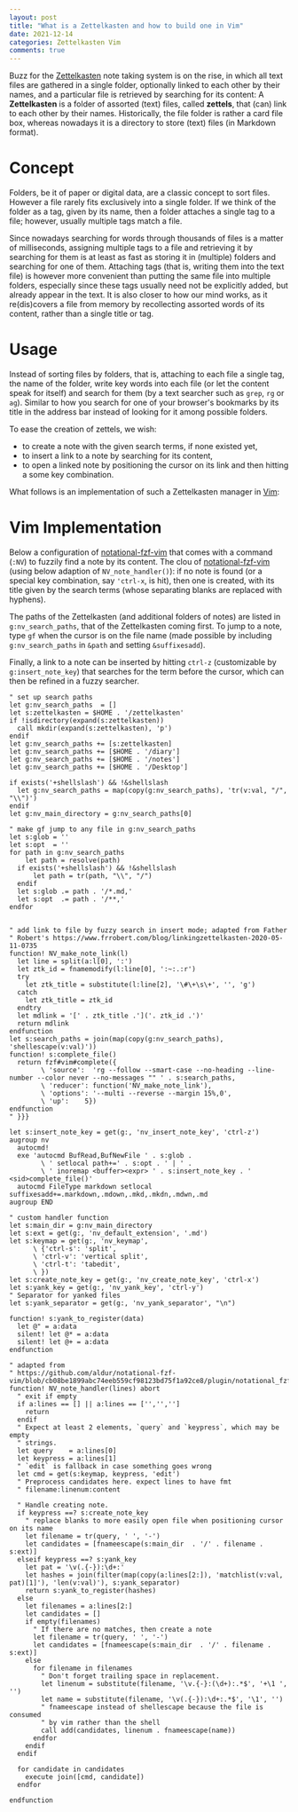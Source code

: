 ```yaml
---
layout: post
title: "What is a Zettelkasten and how to build one in Vim"
date: 2021-12-14
categories: Zettelkasten Vim
comments: true
---
```


Buzz for the [Zettelkasten](https://zettelkasten.de/) note taking system is on the rise, in which  all text files are gathered in a single folder, optionally linked to each other by their names, and a particular file is retrieved by searching for its content:
A **Zettelkasten** is a folder of assorted (text) files, called **zettels**, that (can) link to each other by their names.
Historically, the file folder is rather a card file box, whereas nowadays it is a directory to store (text) files (in Markdown format).

# Concept

Folders, be it of paper or digital data, are a classic concept to sort files.
However a file rarely fits exclusively into a single folder.
If we think of the folder as a tag, given by its name, then a folder attaches a single tag to a file;
however, usually multiple tags match a file.

Since nowadays searching for words through thousands of files is a matter of milliseconds, assigning multiple tags to a file and retrieving it by searching for them is at least as fast as storing it in (multiple) folders and searching for one of them.
Attaching tags (that is, writing them into the text file) is however more convenient than putting the same file into multiple folders, especially since these tags usually need not be explicitly added, but already appear in the text.
It is also closer to how our mind works, as it re(dis)covers a file from memory by recollecting assorted words of its content, rather than a single title or tag.

# Usage 

Instead of sorting files by folders, that is, attaching to each file a single tag, the name of the folder, write key words into each file (or let the content speak for itself) and search for them (by a text searcher such as `grep`, `rg` or `ag`).
Similar to how you search for one of your browser's bookmarks by its title in the address bar instead of looking for it among possible folders.

To ease the creation of zettels, we wish:

- to create a note with the given search terms, if none existed yet, 
- to insert a link to a note by searching for its content,
- to open a linked note by positioning the cursor on its link and then hitting a some key combination.

What follows is an implementation of such a Zettelkasten manager in [Vim](https://www.vim.org):

# Vim Implementation

Below a configuration of [notational-fzf-vim](https://github.com/alok/notational-fzf-vim) that comes with a command (`:NV`) to fuzzily find a note by its content.
The clou of [notational-fzf-vim](https://github.com/alok/notational-fzf-vim) (using below adaption of `NV_note_handler()`):
if no note is found (or a special key combination, say `'ctrl-x`, is hit), then one is created, with its title given by the search terms (whose separating blanks are replaced with hyphens).

The paths of the Zettelkasten (and additional folders of notes) are listed in `g:nv_search_paths`, that of the Zettelkasten coming first.
To jump to a note, type `gf` when the cursor is on the file name (made possible by including `g:nv_search_paths` in `&path` and setting `&suffixesadd`).

Finally, a link to a note can be inserted by hitting `ctrl-z` (customizable by `g:insert_note_key`) that searches for the term before the cursor, which can then be refined in a fuzzy searcher.

```vim
" set up search paths
let g:nv_search_paths  = []
let s:zettelkasten = $HOME . '/zettelkasten'
if !isdirectory(expand(s:zettelkasten))
  call mkdir(expand(s:zettelkasten), 'p')
endif
let g:nv_search_paths += [s:zettelkasten]
let g:nv_search_paths += [$HOME . '/diary']
let g:nv_search_paths += [$HOME . '/notes']
let g:nv_search_paths += [$HOME . '/Desktop']

if exists('+shellslash') && !&shellslash
  let g:nv_search_paths = map(copy(g:nv_search_paths), 'tr(v:val, "/", "\\")')
endif
let g:nv_main_directory = g:nv_search_paths[0]

" make gf jump to any file in g:nv_search_paths
let s:glob = ''
let s:opt  = ''
for path in g:nv_search_paths
	let path = resolve(path)
  if exists('+shellslash') && !&shellslash
	  let path = tr(path, "\\", "/")
  endif
  let s:glob .= path . '/*.md,'
  let s:opt  .= path . '/**,'
endfor


" add link to file by fuzzy search in insert mode; adapted from Father
" Robert's https://www.frrobert.com/blog/linkingzettelkasten-2020-05-11-0735
function! NV_make_note_link(l)
  let line = split(a:l[0], ':')
  let ztk_id = fnamemodify(l:line[0], ':~:.:r')
  try
    let ztk_title = substitute(l:line[2], '\#\+\s\+', '', 'g')
  catch
    let ztk_title = ztk_id
  endtry
  let mdlink = '[' . ztk_title .']('. ztk_id .')'
  return mdlink
endfunction
let s:search_paths = join(map(copy(g:nv_search_paths), 'shellescape(v:val)'))
function! s:complete_file()
  return fzf#vim#complete({
        \ 'source':  'rg --follow --smart-case --no-heading --line-number --color never --no-messages "" ' . s:search_paths,
        \ 'reducer': function('NV_make_note_link'),
        \ 'options': '--multi --reverse --margin 15%,0',
        \ 'up':    5})
endfunction
" }}}

let s:insert_note_key = get(g:, 'nv_insert_note_key', 'ctrl-z')
augroup nv
  autocmd!
  exe 'autocmd BufRead,BufNewFile ' . s:glob .
        \ ' setlocal path+=' . s:opt . ' | ' .
        \ ' inoremap <buffer><expr> ' . s:insert_note_key . ' <sid>complete_file()'
  autocmd FileType markdown setlocal suffixesadd+=.markdown,.mdown,.mkd,.mkdn,.mdwn,.md
augroup END

" custom handler function
let s:main_dir = g:nv_main_directory
let s:ext = get(g:, 'nv_default_extension', '.md')
let s:keymap = get(g:, 'nv_keymap',
      \ {'ctrl-s': 'split',
      \ 'ctrl-v': 'vertical split',
      \ 'ctrl-t': 'tabedit',
      \ })
let s:create_note_key = get(g:, 'nv_create_note_key', 'ctrl-x')
let s:yank_key = get(g:, 'nv_yank_key', 'ctrl-y')
" Separator for yanked files
let s:yank_separator = get(g:, 'nv_yank_separator', "\n")

function! s:yank_to_register(data)
  let @" = a:data
  silent! let @* = a:data
  silent! let @+ = a:data
endfunction

" adapted from
" https://github.com/aldur/notational-fzf-vim/blob/cb08be1899abc74eeb559cf98123bd75f1a92ce8/plugin/notational_fzf.vim#L158
function! NV_note_handler(lines) abort
  " exit if empty
  if a:lines == [] || a:lines == ['','','']
    return
  endif
  " Expect at least 2 elements, `query` and `keypress`, which may be empty
  " strings.
  let query    = a:lines[0]
  let keypress = a:lines[1]
  " `edit` is fallback in case something goes wrong
  let cmd = get(s:keymap, keypress, 'edit')
  " Preprocess candidates here. expect lines to have fmt
  " filename:linenum:content

  " Handle creating note.
  if keypress ==? s:create_note_key
    " replace blanks to more easily open file when positioning cursor on its name
    let filename = tr(query, ' ', '-')
    let candidates = [fnameescape(s:main_dir  . '/' . filename . s:ext)]
  elseif keypress ==? s:yank_key
    let pat = '\v(.{-}):\d+:'
    let hashes = join(filter(map(copy(a:lines[2:]), 'matchlist(v:val, pat)[1]'), 'len(v:val)'), s:yank_separator)
    return s:yank_to_register(hashes)
  else
    let filenames = a:lines[2:]
    let candidates = []
    if empty(filenames)
      " If there are no matches, then create a note
      let filename = tr(query, ' ', '-')
      let candidates = [fnameescape(s:main_dir  . '/' . filename . s:ext)]
    else
      for filename in filenames
        " Don't forget trailing space in replacement.
        let linenum = substitute(filename, '\v.{-}:(\d+):.*$', '+\1 ', '')
        let name = substitute(filename, '\v(.{-}):\d+:.*$', '\1', '')
        " fnameescape instead of shellescape because the file is consumed
        " by vim rather than the shell
        call add(candidates, linenum . fnameescape(name))
      endfor
    endif
  endif

  for candidate in candidates
    execute join([cmd, candidate])
  endfor

endfunction
```


